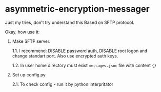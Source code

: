 # asymmetric-encryption-messager
Just my tries, don't try understand this
Based on SFTP protocol.

Okay, how use it:
1. Make SFTP server.

    1.1. I recommend: DISABLE password auth, DISABLE root logon and change standart port. Also use encrypted auth keys.

    1.2. In user home directory must exist `messages.json` file with content `{}`

2. Set up config.py

    2.1. To check config - run it by python interpritator